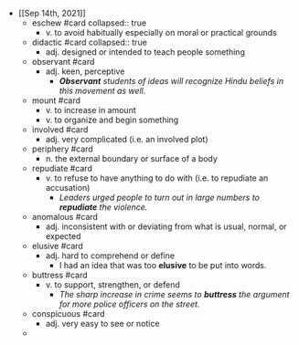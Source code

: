 - [[Sep 14th, 2021]]
	- eschew #card
	  collapsed:: true
		- v. to avoid habitually especially on moral or practical grounds
	- didactic #card
	  collapsed:: true
		- adj. designed or intended to teach people something
	- observant #card
		- adj. keen, perceptive
			- _**Observant** students of ideas will recognize Hindu beliefs in this movement as well._
	- mount #card
		- v. to increase in amount
		- v. to organize and begin something
	- involved #card
		- adj. very complicated (i.e. an involved plot)
	- periphery #card
		- n. the external boundary or surface of a body
	- repudiate #card
		- v. to refuse to have anything to do with (i.e. to repudiate an accusation)
			- _Leaders urged people to turn out in large numbers to **repudiate** the violence._
	- anomalous #card
		- adj. inconsistent with or deviating from what is usual, normal, or expected
	- elusive #card
		- adj. hard to comprehend or define
			- I had an idea that was too **elusive** to be put into words.
	- buttress #card
		- v. to support, strengthen, or defend
			- _The sharp increase in crime seems to **buttress** the argument for more police officers on the street._
	- conspicuous #card
		- adj. very easy to see or notice
	-